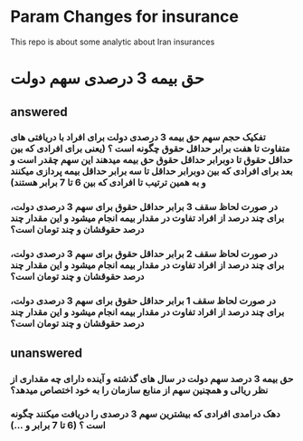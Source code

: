 # Param Changes for insurance
This repo is about some analytic about Iran insurances
# حق بیمه 3 درصدی سهم دولت
## answered

### تفکیک حجم سهم حق بیمه 3 درصدی دولت برای افراد با دریافتی های متفاوت تا هفت برابر حداقل حقوق چگونه است ؟ (یعنی برای افرادی که بین حداقل حقوق تا دوبرابر حداقل حقوق حق بیمه میدهند این سهم چقدر است و بعد برای افرادی که بین دوبرابر حداقل تا سه برابر حداقل بیمه پردازی میکنند و به همین ترتیب تا افرادی که بین 6 تا 7 برابر هستند)
### در صورت لحاظ سقف 3 برابر حداقل حقوق برای سهم 3 درصدی دولت، برای چند درصد از افراد تفاوت در مقدار بیمه انجام میشود و این مقدار چند درصد حقوقشان و چند تومان است؟
### در صورت لحاظ سقف 2 برابر حداقل حقوق برای سهم 3 درصدی دولت، برای چند درصد از افراد تفاوت در مقدار بیمه انجام میشود و این مقدار چند درصد حقوقشان و چند تومان است؟
### در صورت لحاظ سقف 1 برابر حداقل حقوق برای سهم 3 درصدی دولت، برای چند درصد از افراد تفاوت در مقدار بیمه انجام میشود و این مقدار چند درصد حقوقشان و چند تومان است؟

## unanswered
### حق بیمه 3 درصد سهم دولت در سال های گذشته و آینده دارای چه مقداری از نظر ریالی و همچنین سهم از منابع سازمان را به خود اختصاص میدهد؟
### دهک درامدی افرادی که بیشترین سهم 3 درصدی را دریافت میکنند چگونه است ؟ (6 تا 7 برابر و ...)